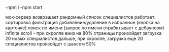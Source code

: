 -npm i
-npm start

мок-сервер возвращает рандомный список специалистов
работает:
  сортировка
  фильтрация
  добавление/удаление в избранное (кнопка на карточке)
  поиск по имени (запрос по имени отрабатывает с дебаунсом)
  infinite scroll - при скролле вниз на 80% страницы произойдет загрузка 20 новых специалистов
  дальше, при скролле, загрузка еще 20 специалистов произойдет с шансом 50%
